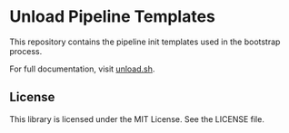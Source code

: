# Unload Pipeline Templates

This repository contains the pipeline init templates used in the bootstrap process.

For full documentation, visit [unload.sh](https://unload.sh/).

## License

This library is licensed under the MIT License. See the LICENSE file.
